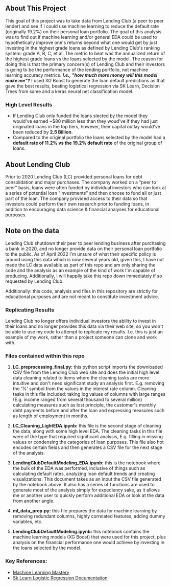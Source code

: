 ## About This Project 
This goal of this project was to take data from Lending Club (a peer to peer lender) and see if I could use machine learning to reduce the default rate (originally 19.2%) on their personal loan portfolio. The goal of this analysis was to find out if machine learning and/or general EDA could be used to hypothetically improve one's returns beyond what one would get by just investing in the highest grade loans as defined by Lending Club's ranking system: grade A, B, C, et al. The metric to beat was the annualized return of the highest grade loans vs the loans selected by the model. The reason for doing this is that the primary concern(s) of Lending Club and their investors is going to be the performance of the lending portfolio, not machine learning accuracy metrics. ***I.e., "how much more money will this model make me"?*** I used XG Boost to generate the loan default predictions as that gave the best results, beating logistical regression via SK Learn, Decision Trees from same and a keras neural net classification model. 

### High Level Results

* If Lending Club only funded the loans slected by the model they would've earned ~$80 million less than they woud've if they had just originated loans in the top tiers, however, their capital outlay would've been reduced by **2.5 Billion**. 
* Compared to the original portfolio the loans selected by the model had a **default rate of 11.2% vs the 19.2% default rate** of the original group of loans. 

## About Lending Club

Prior to 2020 Lending Club (LC) provided personal loans for debt consolidation and major purchases. The company worked on a "peer to peer" basis, loans were often funded by individual investors who can look at a series of potential loan "investments" and then choose to fund all or just part of the loan. The company provided access to their data so that investors could perform their own research prior to funding loans, in addition to encouraging data science & financial analyses for educational purposes. 

## Note on the data
Lending Club shutdown their peer to peer lending business after purchasing a bank in 2020, and no longer provide data on their personal loan portfolio to the public. As of April 2022 I'm unsure of what their specific policy is around using this data which is now several years old, given this, I have not made the LC data available as part of this repo and am only sharing the code and the analysis as an example of the kind of work I'm capable of producing. Additionally, I will happily take this repo down immediately if so requested by Lending Club. 

Additionally: this code, analysis and files in this repository are strictly for educational purposes and are not meant to constitute investment advice.

### Replicating Results

Lending Club no longer offers individual investors the ability to invest in their loans and no longer provides this data via their web site, so you won't be able to use my code to attempt to replicate my results. I.e. this is just an example of my work, rather than a project someone can clone and work with. 

### Files contained within this repo

1) **LC_preprocessing_final.py:** this python script imports the downloaded CSV file from the Lending Club web site and does the initial high level data cleaning related to items where the cleaning tasks are more intuitive and don't need significant study an analysis first. E.g. removing the '%' symbol from the values in the interest rate column. Cleaning tasks in this file included: taking log values of columns with large ranges (E.g. income ranged from several thousand to several million) calculating measures such as lost principle, the customer's monthly debt payments before and after the loan and expressing measures such as length of employment in months. 

2) **LC_Cleaning_LightEDA.ipynb:** this file is the second stage of cleaning the data, along with some high level EDA. The cleaning tasks in this file were of the type that required significant analysis, E.g. filling in missing values or condensing the categories of loan purposes. This file also hot encodes certain fields and then generates a CSV file for the next stage of the analysis. 

3) **LendingClubDefaultModeling_EDA.ipynb:** this is the notebook where the bulk of the EDA was performed, inclusive of things such as calculating default rates, analyzing loan default trends and creating visualizations. This document takes as an input the CSV file generated by the notebook above. It also has a series of functions are used to generate most of the analysis simply for expediency sake, as it allows me or another user to quickly perform additional EDA or look at the data from another angle.

4) **ml_data_prep.py:** this file prepares the data for machine learning by removing redundant columns, highly correlated features, adding dummy variables, etc.

5) **LendingClubDefaultModeling.ipynb:** this notebook contains the machine learning models (XG Boost) that were used for this project, plus analysis on the financial performance one would achieve by investing in the loans selected by the model. 

### Key References:
* [Machine Learning Mastery](https://machinelearningmastery.com/)
* [Sk Learn Logistic Regression Documentation](https://scikit-learn.org/stable/modules/generated/sklearn.linear_model.LogisticRegression.html)